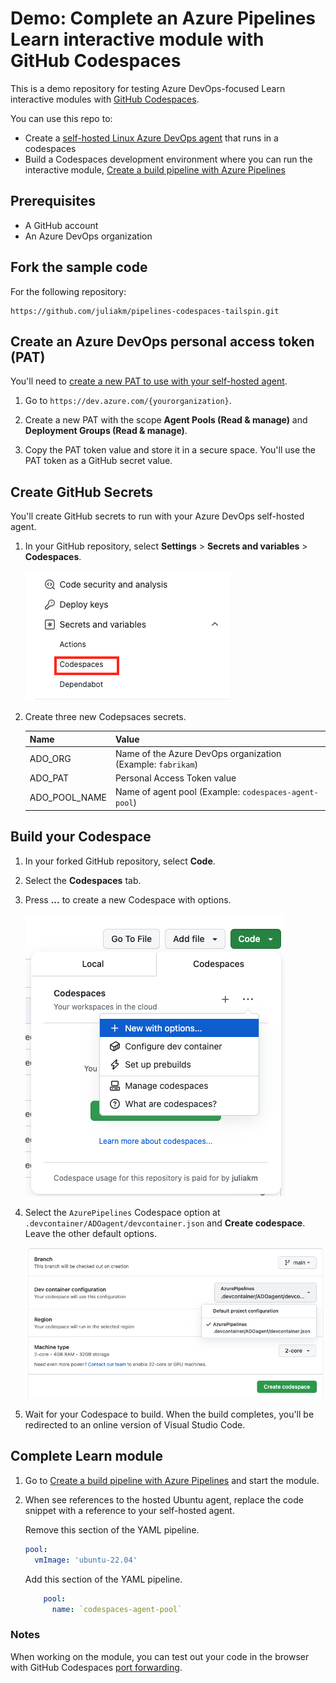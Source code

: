 # Demo: Complete an Azure Pipelines Learn interactive module with GitHub Codespaces

This is a demo repository for testing Azure DevOps-focused Learn interactive modules with [GitHub Codespaces](https://github.com/features/codespaces).

You can use this repo to:

* Create a [self-hosted Linux Azure DevOps agent](https://learn.microsoft.com/azure/devops/pipelines/agents/v2-linux) that runs in a codespaces
* Build a Codespaces development environment where you can run the interactive module, [Create a build pipeline with Azure Pipelines](https://learn.microsoft.com/training/modules/create-a-build-pipeline/)


## Prerequisites

* A GitHub account
* An Azure DevOps organization

## Fork the sample code

For the following repository:

```
https://github.com/juliakm/pipelines-codespaces-tailspin.git
```

## Create an Azure DevOps personal access token (PAT)

You'll need to [create a new PAT to use with your self-hosted agent](https://learn.microsoft.com/azure/devops/organizations/accounts/use-personal-access-tokens-to-authenticate). 

1. Go to `https://dev.azure.com/{yourorganization}`. 

1. Create a new PAT with the scope **Agent Pools (Read & manage)** and **Deployment Groups (Read & manage)**. 

1. Copy the PAT token value and store it in a secure space. You'll use the PAT token as a GitHub secret value. 

## Create GitHub Secrets

You'll create GitHub secrets to run with your Azure DevOps self-hosted agent. 

1. In your GitHub repository, select **Settings** > **Secrets and variables** > **Codespaces**. 

    ![Screenshot of Codespaces secret](images/add-codespaces-secret.png)

1. Create three new Codepsaces secrets.

    
    |Name  |Value  |
    |---------|---------|
    |ADO_ORG     |   Name of the Azure DevOps organization (Example: `fabrikam`)     |
    |ADO_PAT     |   Personal Access Token value      |
    |ADO_POOL_NAME     |   Name of agent pool (Example: `codespaces-agent-pool`)      | 
    

## Build your Codespace

1. In your forked GitHub repository, select **Code**.

1. Select the **Codespaces** tab.

1. Press **...** to create a new Codespace with options.

    ![Create new Codespace with options.](images/create-new-options-codespaces.png)

1. Select the `AzurePipelines` Codespace option at `.devcontainer/ADOagent/devcontainer.json` and **Create codespace**. Leave the other default options. 

    ![Select Azure DevOps Codespace option.](images/select-azdo-codespace-option.png)

1. Wait for your Codespace to build. When the build completes, you'll be redirected to an online version of Visual Studio Code. 

## Complete Learn module

1. Go to [Create a build pipeline with Azure Pipelines](https://learn.microsoft.com/training/modules/create-a-build-pipeline/) and start the module.

1. When see references to the hosted Ubuntu agent, replace the code snippet with a reference to your self-hosted agent. 

    Remove this section of the YAML pipeline.

    ```yml
    pool:
      vmImage: 'ubuntu-22.04'
    ```

    Add this section of the YAML pipeline.

    ```yml
        pool:
          name: `codespaces-agent-pool`    
    ```

### Notes

When working on the module, you can test out your code in the browser with GitHub Codespaces [port forwarding](https://docs.github.com/en/codespaces/developing-in-codespaces/forwarding-ports-in-your-codespace). 